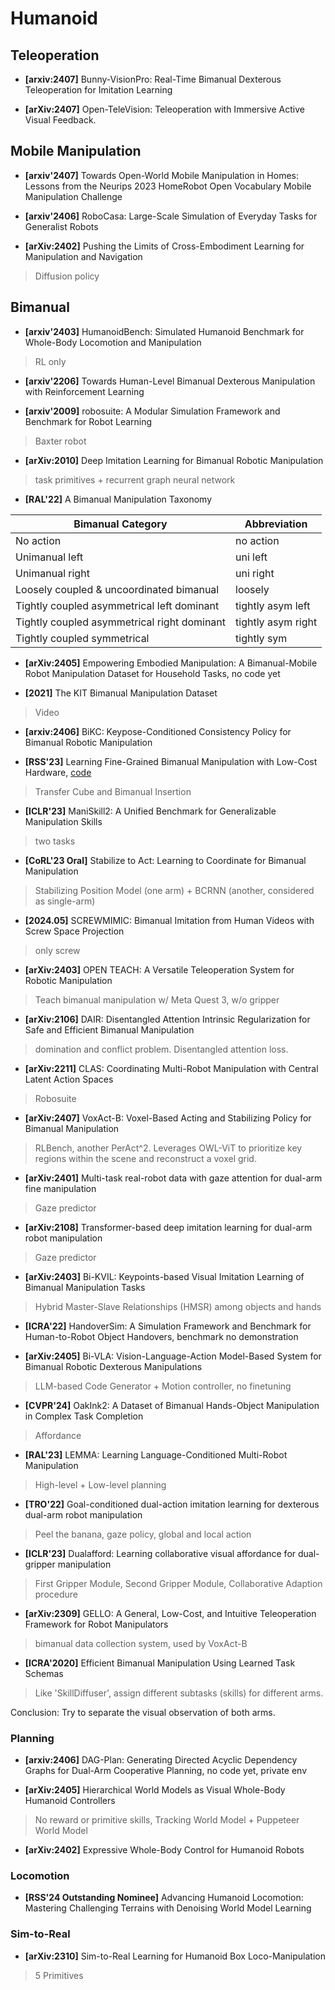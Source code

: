# Humanoid

## Teleoperation

- **[arxiv:2407]** Bunny-VisionPro: Real-Time Bimanual Dexterous Teleoperation for Imitation Learning

- **[arXiv:2407]** Open-TeleVision: Teleoperation with Immersive Active Visual Feedback.

## Mobile Manipulation

* **[arxiv'2407]** Towards Open-World Mobile Manipulation in Homes: Lessons from the Neurips 2023 HomeRobot Open Vocabulary Mobile Manipulation Challenge

* **[arxiv'2406]** RoboCasa: Large-Scale Simulation of Everyday Tasks for Generalist Robots

* **[arXiv:2402]** Pushing the Limits of Cross-Embodiment Learning for Manipulation and Navigation
> Diffusion policy

## Bimanual

* **[arxiv'2403]** HumanoidBench: Simulated Humanoid Benchmark for Whole-Body Locomotion and Manipulation
> RL only

* **[arxiv'2206]** Towards Human-Level Bimanual Dexterous Manipulation with Reinforcement Learning

* **[arxiv'2009]** robosuite: A Modular Simulation Framework and Benchmark for Robot Learning
> Baxter robot

* **[arXiv:2010]** Deep Imitation Learning for Bimanual Robotic Manipulation
> task primitives + recurrent graph neural network 

* **[RAL'22]** A Bimanual Manipulation Taxonomy

| Bimanual Category                        | Abbreviation            |
|------------------------------------------|-------------------------|
| No action                                | no action               |
| Unimanual left                           | uni left                |
| Unimanual right                          | uni right               |
| Loosely coupled & uncoordinated bimanual | loosely                 |
| Tightly coupled asymmetrical left dominant | tightly asym left      |
| Tightly coupled asymmetrical right dominant | tightly asym right    |
| Tightly coupled symmetrical              | tightly sym             |

* **[arXiv:2405]** Empowering Embodied Manipulation: A Bimanual-Mobile Robot Manipulation Dataset for Household Tasks, no code yet

* **[2021]** The KIT Bimanual Manipulation Dataset
> Video

* **[arxiv:2406]** BiKC: Keypose-Conditioned Consistency Policy for Bimanual Robotic Manipulation

* **[RSS'23]** Learning Fine-Grained Bimanual Manipulation with Low-Cost Hardware, [code](https://tonyzhaozh.github.io/aloha/)
> Transfer Cube and Bimanual Insertion

* **[ICLR'23]** ManiSkill2: A Unified Benchmark for Generalizable Manipulation Skills
> two tasks

* **[CoRL'23 Oral]** Stabilize to Act: Learning to Coordinate for Bimanual Manipulation
> Stabilizing Position Model (one arm) + BCRNN (another, considered as single-arm)

* **[2024.05]** SCREWMIMIC: Bimanual Imitation from Human Videos with Screw Space Projection
> only screw

* **[arXiv:2403]** OPEN TEACH: A Versatile Teleoperation System for Robotic Manipulation
> Teach bimanual manipulation w/ Meta Quest 3, w/o gripper

* **[arXiv:2106]** DAIR: Disentangled Attention Intrinsic Regularization for Safe and Efficient Bimanual Manipulation
> domination and conflict problem. Disentangled attention loss.

* **[arXiv:2211]** CLAS: Coordinating Multi-Robot Manipulation with Central Latent Action Spaces
> Robosuite

* **[arXiv:2407]** VoxAct-B: Voxel-Based Acting and Stabilizing Policy for Bimanual Manipulation
> RLBench, another PerAct^2. Leverages OWL-ViT to prioritize key regions within the scene and reconstruct a voxel grid.

* **[arXiv:2401]** Multi-task real-robot data with gaze attention for dual-arm fine manipulation
> Gaze predictor

* **[arXiv:2108]** Transformer-based deep imitation learning for dual-arm robot manipulation
> Gaze predictor

* **[arXiv:2403]** Bi-KVIL: Keypoints-based Visual Imitation Learning of Bimanual Manipulation Tasks
> Hybrid Master-Slave Relationships (HMSR) among objects and hands

* **[ICRA'22]** HandoverSim: A Simulation Framework and Benchmark for Human-to-Robot Object Handovers, benchmark no demonstration

* **[arXiv:2405]** Bi-VLA: Vision-Language-Action Model-Based System for Bimanual Robotic Dexterous Manipulations
> LLM-based Code Generator + Motion controller, no finetuning

* **[CVPR'24]** OakInk2: A Dataset of Bimanual Hands-Object Manipulation in Complex Task Completion
> Affordance

* **[RAL'23]** LEMMA: Learning Language-Conditioned Multi-Robot Manipulation
> High-level + Low-level planning

* **[TRO'22]** Goal-conditioned dual-action imitation learning for dexterous dual-arm robot manipulation
> Peel the banana, gaze policy, global and local action

* **[ICLR'23]**  Dualafford: Learning collaborative visual affordance for dual-gripper manipulation
> First Gripper Module, Second Gripper Module, Collaborative Adaption procedure

* **[arXiv:2309]** GELLO: A General, Low-Cost, and Intuitive Teleoperation Framework for Robot Manipulators
> bimanual data collection system, used by VoxAct-B

* **[ICRA'2020]** Efficient Bimanual Manipulation Using Learned Task Schemas
> Like 'SkillDiffuser', assign different subtasks (skills) for different arms.

Conclusion: Try to separate the visual observation of both arms.

### Planning

- **[arxiv:2406]** DAG-Plan: Generating Directed Acyclic Dependency Graphs for Dual-Arm Cooperative Planning, no code yet, private env

- **[arXiv:2405]** Hierarchical World Models as Visual Whole-Body Humanoid Controllers
> No reward or primitive skills, Tracking World Model + Puppeteer World Model

- **[arXiv:2402]** Expressive Whole-Body Control for Humanoid Robots
> 

### Locomotion

- **[RSS'24 Outstanding Nominee]** Advancing Humanoid Locomotion: Mastering Challenging Terrains with Denoising World Model Learning

### Sim-to-Real

- **[arXiv:2310]** Sim-to-Real Learning for Humanoid Box Loco-Manipulation
> 5 Primitives
